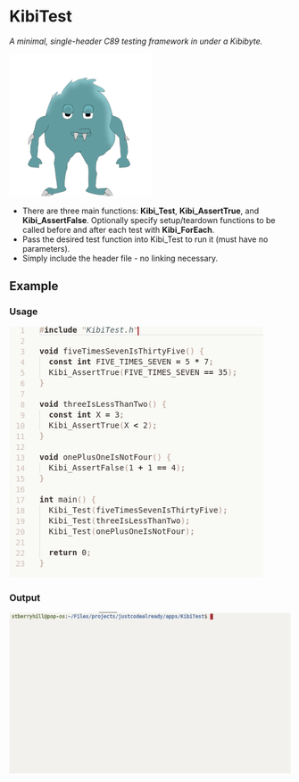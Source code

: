 # KibiTest 
*A minimal, single-header C89 testing framework in under a Kibibyte.*

![logo](https://github.com/stberryhill/KibiTest/blob/master/Media/Kibi_Logo.png)

* There are three main functions: **Kibi_Test**, **Kibi_AssertTrue**, and **Kibi_AssertFalse**. Optionally specify setup/teardown functions to be called before and after each test with **Kibi_ForEach**.
* Pass the desired test function into Kibi_Test to run it (must have no parameters).
* Simply include the header file - no linking necessary.

## Example
### Usage
![gif-showing-example-code](https://github.com/stberryhill/KibiTest/blob/master/Media/Example_Source.gif)
### Output
![gif-showing-example-output](https://github.com/stberryhill/KibiTest/blob/master/Media/Example_Execution.gif)
